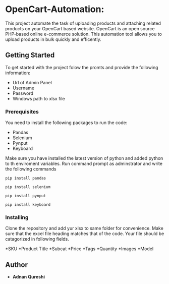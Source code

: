 # OpenCart-Automation:

This project automate the task of uploading products and attaching related products on your OpenCart based website. OpenCart is an open source PHP-based online e-commerce solution. This automation tool allows you to upload products in bulk quickly and efficently.

## Getting Started
To get started with the project folow the promts and provide the following information:

* Url of Admin Panel
* Username
* Password
* Windows path to xlsx file 

### Prerequisites

You need to install the following packages to run the code:
* Pandas
* Selenium
* Pynput
* Keyboard

Make sure you have installed the latest version of python and added python to th enviroment variables. Run command prompt as adminstrator and write the following commands

```
pip install pandas
```
```
pip install selenium
```
```
pip install pynput
```
```
pip install keyboard
```

### Installing

Clone the repository and add yur xlsx to same folder for convenience. Make sure that the excel file heading matches that of the code. Your file should be catagorized in following fields. 

*SKU
*Product Title
*Subcat
*Price
*Tags
*Quantity
*Images
*Model

## Author

* **Adnan Qureshi** 

